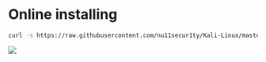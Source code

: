 # Online installing

```bash
curl -s https://raw.githubusercontent.com/nu11secur1ty/Kali-Linux/master/logo/logo.sh | bash
```
![](https://github.com/nu11secur1ty/Kali-Linux/blob/master/logo/screen/logo.png)
